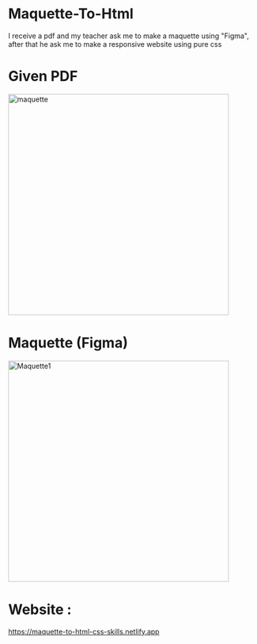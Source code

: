 # Maquette-To-Html

I receive a pdf and my teacher ask me to make a maquette using "Figma", after that he ask me to make a  responsive website using pure css

# Given PDF

<img width="446" alt="maquette" src="https://user-images.githubusercontent.com/56839789/85950669-6fae9c00-b95e-11ea-95ee-63c6809a45be.jpg">

# Maquette (Figma)
<img width="446" alt="Maquette1" src="https://user-images.githubusercontent.com/56839789/85950859-991bf780-b95f-11ea-8182-3be896a52f24.png">


# Website :

https://maquette-to-html-css-skills.netlify.app


